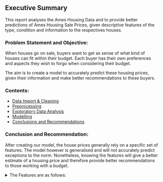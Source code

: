 ## Executive Summary

This report analyses the Ames Housing Data and to provide better predictions of Ames Housing Sale Prices, given descriptive features of the type, condition and information to the respectives houses.

### Problem Statement and Objective:
When houses go on sale, buyers want to get as sense of what kind of houses can fit within their budget. Each buyer has their own preferences and aspects they wish to forgo when considering their budget. 

The aim is to create a model to accurately predict these housing prices, given their information and make better recommendations to these buyers.

### Contents:
- [Data Import & Cleaning](#Data-Import-and-Cleaning)
- [Preprocessing](#Preprocessing)
- [Exploratory Data Analysis](#Exploratory-Data-Analysis)
- [Modelling](#Modelling)
- [Conclusions and Recommendations](#Conclusions-and-Recommendations)


### Conclusion and Recommendation:
After creating our model, the house prices generally rely on a specific set of features. The model however is generalised and will not accurately predict exceptions to the norm. Nonetheless, knowing the features will give a better estimate of a housing price and therefore provide better recommendations to those working with a budget.  
 <details>
<summary>The Features are as follows:  </summary>
    
    - Foundation   
    - BsmtFin SF 1   
    - Fireplaces   
    - Mas Vnr Area   
    - Year Remod/Add   
    - Year Built   
    - 1st Flr SF   
    - Total Bsmt SF   
    - Garage Cars   
    - Garage Area   
    - Gr Liv Area   
    - Overall Qual   
    - Exter Qual   
    - Kitchen Qual   
    - Bsmt Qual   
    - Garage Finish   
    - Heating QC   
    - Neighborhood   
    - Fireplace Qu   
    - Roof Matl   
 </details>
